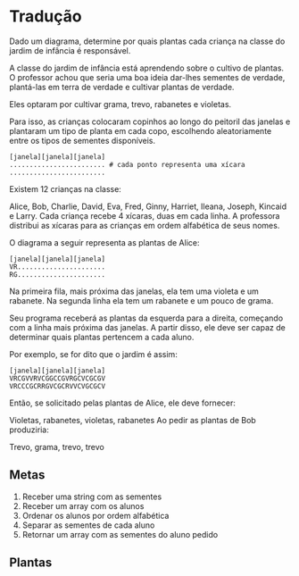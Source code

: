 # Tradução

Dado um diagrama, determine por quais plantas cada criança na classe do
jardim de infância é responsável.

A classe do jardim de infância está aprendendo sobre o cultivo de plantas.
O professor achou que seria uma boa ideia dar-lhes sementes de verdade,
plantá-las em terra de verdade e cultivar plantas de verdade.

Eles optaram por cultivar grama, trevo, rabanetes e violetas.

Para isso, as crianças colocaram copinhos ao longo do peitoril das janelas e
plantaram um tipo de planta em cada copo, escolhendo aleatoriamente entre os
tipos de sementes disponíveis.

```text
[janela][janela][janela]
........................ # cada ponto representa uma xícara
........................
```

Existem 12 crianças na classe:

Alice, Bob, Charlie, David,
Eva, Fred, Ginny, Harriet,
Ileana, Joseph, Kincaid e Larry.
Cada criança recebe 4 xícaras, duas em cada linha. A professora distribui
as xícaras para as crianças em ordem alfabética de seus nomes.

O diagrama a seguir representa as plantas de Alice:

```text
[janela][janela][janela]
VR......................
RG......................
```

Na primeira fila, mais próxima das janelas, ela tem uma violeta e um rabanete.
Na segunda linha ela tem um rabanete e um pouco de grama.

Seu programa receberá as plantas da esquerda para a direita, começando com a
linha mais próxima das janelas. A partir disso, ele deve ser capaz de determinar quais plantas pertencem a cada aluno.

Por exemplo, se for dito que o jardim é assim:

```text
[janela][janela][janela]
VRCGVVRVCGGCCGVRGCVCGCGV
VRCCCGCRRGVCGCRVVCVGCGCV
```

Então, se solicitado pelas plantas de Alice, ele deve fornecer:

Violetas, rabanetes, violetas, rabanetes
Ao pedir as plantas de Bob produziria:

Trevo, grama, trevo, trevo

## Metas

1. Receber uma string com as sementes
2. Receber um array com os alunos
3. Ordenar os alunos por ordem alfabética
4. Separar as sementes de cada aluno
5. Retornar um array com as sementes do aluno pedido

## Plantas
